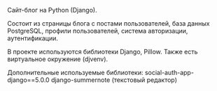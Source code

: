 Сайт-блог на Python (Django).

Состоит из страницы блога с постами пользователей, база данных PostgreSQL, профили пользователей, система авторизации, аутентификации.

В проекте используются библиотеки Django, Pillow. Также есть виртуальное окружение (djvenv).

Дополнительные используемые библиотеки:
social-auth-app-django==5.0.0
django-summernote (текстовый редактор)
